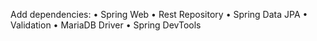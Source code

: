 Add dependencies:
• Spring Web
• Rest Repository
• Spring Data JPA
• Validation
• MariaDB Driver
• Spring DevTools
